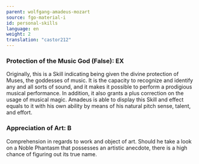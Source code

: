 ```yaml
---
parent: wolfgang-amadeus-mozart
source: fgo-material-i
id: personal-skills
language: en
weight: 2
translation: "castor212"
---
```


### Protection of the Music God (False): EX

Originally, this is a Skill indicating being given the divine protection of Muses, the goddesses of music.
It is the capacity to recognize and identify any and all sorts of sound, and it makes it possible to perform a prodigious musical performance.
In addition, it also grants a plus correction on the usage of musical magic.
Amadeus is able to display this Skill and effect equals to it with his own ability by means of his natural pitch sense, talent, and effort.

### Appreciation of Art: B

Comprehension in regards to work and object of art.
Should he take a look on a Noble Phantasm that possesses an artistic anecdote, there is a high chance of figuring out its true name.
